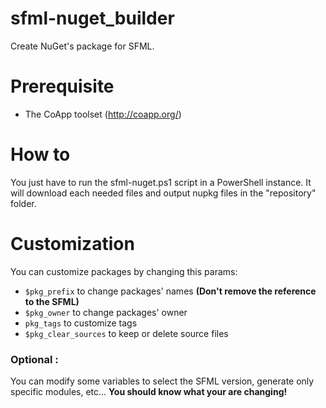 # sfml-nuget_builder
Create NuGet's package for SFML.

# Prerequisite

- The CoApp toolset (http://coapp.org/)

# How to

You just have to run the sfml-nuget.ps1 script in a PowerShell instance.
It will download each needed files and output nupkg files in the "repository" folder.

# Customization

You can customize packages by changing this params:
- `$pkg_prefix` to change packages' names **(Don't remove the reference to the SFML)**
- `$pkg_owner` to change packages' owner
- `pkg_tags` to customize tags
- `$pkg_clear_sources` to keep or delete source files

### Optional :
You can modify some variables to select the SFML version, generate only specific modules, etc...
**You should know what your are changing!**
